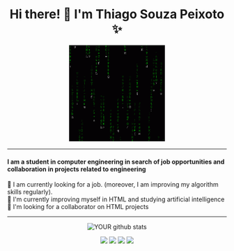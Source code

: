 <div align="center">
  
<h1> Hi there! 👋 I'm Thiago Souza Peixoto ✨ </h1>

<img width="220" src="https://github.com/Thiagosp20/Thiagosp20/blob/main/4b6c2b4d93af1f062cf9f17288e614be.gif"><br>
<hr>

<h4 align="left"> I am a student in computer engineering in search of job opportunities and collaboration in projects related to engineering </h4>
<p align="left">
 🔭 I am currently looking for a job. (moreover, I am improving my algorithm skills regularly).<br>
 🌱 I'm currently improving myself in HTML and studying artificial intelligence<br>
 🤝 I'm looking for a collaborator on HTML projects<hr>
    </p>
  
![YOUR github stats](https://github-readme-stats.vercel.app/api?username=Thiagosp20)

[<img src="https://img.shields.io/badge/linkedin-%230077B5.svg?&style=for-the-badge&logo=linkedin&logoColor=white" />](https://www.linkedin.com/in/thiago-souza-peixoto-35a895211/)
[<img src="https://img.shields.io/badge/twitter-%231DA1F2.svg?&style=for-the-badge&logo=twitter&logoColor=white" />](https://twitter.com/Thiagosouzap1) 
[<img src = "https://img.shields.io/badge/instagram-%23E4405F.svg?&style=for-the-badge&logo=instagram&logoColor=white">](https://www.instagram.com/thsp.99/) 
[<img src = "https://img.shields.io/badge/facebook-%231877F2.svg?&style=for-the-badge&logo=facebook&logoColor=white">](https://www.facebook.com/thiago.peixoto.921/)

</div>
